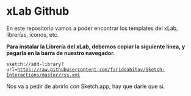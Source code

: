 # xLab Github
En este repositorio vamos a poder encontrar los templates del xLab, librerías, íconos, etc.


<strong>Para instalar la Librería del xLab, debemos copiar la siguiente linea, y pegarla en la barra de nuestro navegador. </strong></p>
<code>sketch://add-library?url=https://raw.githubusercontent.com/faridsabitov/Sketch-Interactions/master/rss.xml</code></li>
 
 Nos va a pedir de abrirlo con Sketch.app, hay que darle que si.
